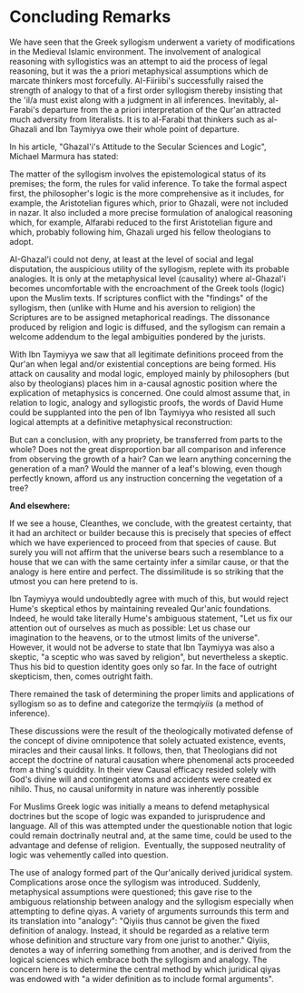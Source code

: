 Concluding Remarks
==================

We have seen that the Greek syllogism underwent a variety of
modifications in the Medieval Islamic environment. The involvement of
analogical reasoning with syllogistics was an attempt to aid the process
of legal reasoning, but it was the a priori metaphysical assumptions
which de marcate thinkers most forcefully. AI-Fiiriibi's successfully
raised the strength of analogy to that of a first order syllogism
thereby insisting that the 'il/a must exist along with a judgment in all
inferences. Inevitably, al-Farabi's departure from the a priori
interpretation of the Qur'an attracted much adversity from literalists.
It is to al-Farabi that thinkers such as al-Ghazali and Ibn Taymiyya owe
their whole point of departure.

In his article, "GhazaI'i's Attitude to the Secular Sciences and Logic",
Michael Marmura has stated:

The matter of the syllogism involves the epistemological status of its
premises; the form, the rules for valid inference. To take the formal
aspect first, the philosopher's logic is the more comprehensive as it
includes, for example, the Aristotelian figures which, prior to Ghazali,
were not included in nazar. It also included a more precise formulation
of analogical reasoning which, for example, Alfarabi reduced to the
first Aristotelian figure and which, probably following him, Ghazali
urged his fellow theologians to adopt.

AI-Ghazal'i could not deny, at least at the level of social and legal
disputation, the auspicious utility of the syllogism, replete with its
probable analogies. It is only at the metaphysical level (causality)
where al-GhazaI'i becomes uncomfortable with the encroachment of the
Greek tools (logic) upon the Muslim texts. If scriptures conflict with
the "findings" of the syllogism, then (unlike with Hume and his aversion
to religion) the Scriptures are to be assigned metaphorical readings.
The dissonance produced by religion and logic is diffused, and the
syllogism can remain a welcome addendum to the legal ambiguities
pondered by the jurists.

With Ibn Taymiyya we saw that all legitimate definitions proceed from
the Qur'an when legal and/or existential conceptions are being formed.
His attack on causality and modal logic, employed mainly by philosophers
(but also by theologians) places him in a-causal agnostic position where
the explication of metaphysics is concerned. One could almost assume
that, in relation to logic, analogy and syllogistic proofs, the words of
David Hume could be supplanted into the pen of Ibn Taymiyya who resisted
all such logical attempts at a definitive metaphysical reconstruction:

But can a conclusion, with any propriety, be transferred from parts to
the whole? Does not the great disproportion bar all comparison and
inference from observing the growth of a hair? Can we learn anything
concerning the generation of a man? Would the manner of a leaf's
blowing, even though perfectly known, afford us any instruction
concerning the vegetation of a tree?

**And elsewhere:**

If we see a house, Cleanthes, we conclude, with the greatest certainty,
that it had an architect or builder because this is precisely that
species of effect which we have experienced to proceed from that species
of cause. But surely you will not affirm that the universe bears such a
resemblance to a house that we can with the same certainty infer a
similar cause, or that the analogy is here entire and perfect. The
dissimilitude is so striking that the utmost you can here pretend to is.

Ibn Taymiyya would undoubtedly agree with much of this, but would reject
Hume's skeptical ethos by maintaining revealed Qur'anic foundations.
Indeed, he would take literally Hume's ambiguous statement, "Let us fix
our attention out of ourselves as much as possible: Let us chase our
imagination to the heavens, or to the utmost limits of the universe".
However, it would not be adverse to state that Ibn Taymiyya was also a
skeptic, "a sceptic who was saved by religion", but nevertheless a
skeptic. Thus his bid to question identity goes only so far. In the face
of outright skepticism, then, comes outright faith.

There remained the task of determining the proper limits and
applications of syllogism so as to define and categorize the
term*qiyiis* (a method of inference).

These discussions were the result of the theologically motivated defense
of the concept of divine omnipotence that solely actuated existence,
events, miracles and their causal links. It follows, then, that
Theologians did not accept the doctrine of natural causation where
phenomenal acts proceeded from a thing's quiddity. In their view Causal
efficacy resided solely with God's divine will and contingent atoms and
accidents were created ex nihilo. Thus, no causal uniformity in nature
was inherently possible

For Muslims Greek logic was initially a means to defend metaphysical
doctrines but the scope of logic was expanded to jurisprudence and
language. All of this was attempted under the questionable notion that
logic could remain doctrinally neutral and, at the same time, could be
used to the advantage and defense of religion.  Eventually, the supposed
neutrality of logic was vehemently called into question.

The use of analogy formed part of the Qur'anically derived juridical
system. Complications arose once the syllogism was introduced. Suddenly,
metaphysical assumptions were questioned; this gave rise to the
ambiguous relationship between analogy and the syllogism especially when
attempting to define qiyas. A variety of arguments surrounds this term
and its translation into "analogy": "Qiyiis thus cannot be given the
fixed definition of analogy. Instead, it should be regarded as a
relative term whose definition and structure vary from one jurist to
another." Qiyiis, denotes a way of inferring something from another, and
is derived from the logical sciences which embrace both the syllogism
and analogy. The concern here is to determine the central method by
which juridical qiyas was endowed with "a wider definition as to include
formal arguments".


